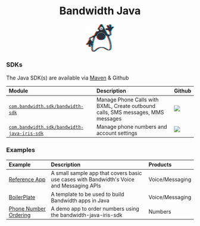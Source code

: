 <div align="center">

# Bandwidth Java

<img src="https://github.com/Bandwidth/examples/raw/master/.readme_images/java.png" width="15%">

</div>

### SDKs

The Java SDK(s) are available via [Maven](https://mvnrepository.com/) & Github

| Module                                                                                                                      | Description                                                                     | Github                                                     |
|:----------------------------------------------------------------------------------------------------------------------------|:--------------------------------------------------------------------------------|:-----------------------------------------------------------|
| [`com.bandwidth.sdk/bandwidth-sdk`](https://mvnrepository.com/artifact/com.bandwidth.sdk/bandwidth-sdk)                     | Manage Phone Calls with BXML, Create outbound calls, SMS messages, MMS messages | [<img src="https://github.com/favicon.ico">](https://github.com/Bandwidth/java-sdk)            |
| [`com.bandwidth.sdk/bandwidth-java-iris-sdk`](https://mvnrepository.com/artifact/com.bandwidth.sdk/bandwidth-java-iris-sdk) | Manage phone numbers and account settings                                       | [<img src="https://github.com/favicon.ico">](https://github.com/Bandwidth/java-bandwidth-iris) |

### Examples

| Example                                           | Description                                                                              | Products        |
|:--------------------------------------------------|:-----------------------------------------------------------------------------------------|:----------------|
| [Reference App](BandwidthReferenceApp)       | A small sample app that covers basic use cases with Bandwidth's Voice and Messaging APIs | Voice/Messaging |
| [BoilerPlate](BoilerPlate)                   | A template to be used to build Bandwidth apps in Java                                    | Voice/Messaging |
| [Phone Number Ordering](PhoneNumberOrdering) | A demo app to order numbers using the bandwidth-java-iris-sdk                            | Numbers         |